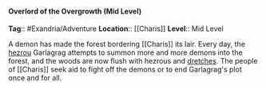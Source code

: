 #### Overlord of the Overgrowth (Mid Level)
**Tag**:: #Exandria/Adventure
**Location**:: [[Charis]]
**Level**:: Mid Level

 A demon has made the forest bordering [[Charis]] its lair. Every day, the [hezrou](https://www.dndbeyond.com/monsters/hezrou) Garlagrag attempts to summon more and more demons into the forest, and the woods are now flush with hezrous and [dretches](https://www.dndbeyond.com/monsters/dretch). The people of [[Charis]] seek aid to fight off the demons or to end Garlagrag's plot once and for all.
